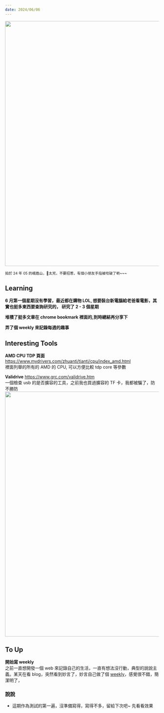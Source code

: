 ```yaml
---
date: 2024/06/06
---
```


<img src="https://gz-blog-storage-1252787757.cos.ap-guangzhou.myqcloud.com/weekly/2024/06/01.jpg" width="800" />

<small>拍於 24 年 05 的峨眉山，🐒太兇，不要招惹，有個小朋友手指被咬破了喲~~~</small>

## Learning

**6 月第一個星期沒有學習，最近都在購物 LOL, 想要裝台新電腦給老爸看電影，其實也挺多東西要查詢研究的， 研究了 2 - 3 個星期**

**堆積了挺多文章在 chrome bookmark 裡面的,到時總結再分享下**

**弄了個 weekly 來記錄每週的趣事**

## Interesting Tools

**AMD CPU TDP 頁面**  
<https://www.mydrivers.com/zhuanti/tianti/cpu/index_amd.html>  
裡面列舉的所有的 AMD 的 CPU, 可以方便比較 tdp core 等參數

**Validrive**
<https://www.grc.com/validrive.htm>  
一個檢查 usb 的是否擴容的工具，之前我也買過擴容的 TF 卡，我都被騙了，防不勝防  
<img src="https://gz-blog-storage-1252787757.cos.ap-guangzhou.myqcloud.com/weekly/2024/06/01validrive.jpg" width="800" />

## To Up

**開始寫 weekly**  
之前一直想開發一個 web 來記錄自己的生活，一直有想法沒行動，典型的說說主義。某天在看 blog，突然看到妙言了，妙言自己做了個 [weekly](https://github.com/tw93/weekly)，感覺很不錯，簡潔明了，


### 說說

* 這期作為測試的第一遍，沒準備寫得，寫得不多，留給下次吧~ 先看看效果